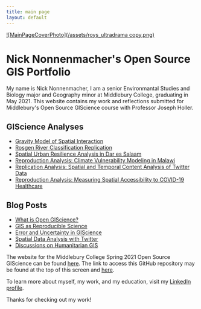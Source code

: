 ```yaml
---
title: main page
layout: default
---
```


[![MainPageCoverPhoto](/assets/roys_ultradrama copy.png)](https://www.linkedin.com/in/nicholas-nonnenmacher-82a33b1b5/)

# Nick Nonnenmacher's Open Source GIS Portfolio
My name is Nick Nonnenmacher, I am a senior Environmantal Studies and Biology major and Geography minor at Middlebury College, graduating in May 2021. This website contains my work and reflections submitted for Middlebury's Open Source GIScience course with Professor Joseph Holler. 

## GIScience Analyses

- [Gravity Model of Spatial Interaction](gravity/gravity.md)
- [Rosgen River Classification Replication](rosgenlab/rosgenreport.md)
- [Spatial Urban Resilience Analysis in Dar es Salaam](dar_spatial_analysis/dar_spatialreport.md)
- [Reproduction Analysis: Climate Vulnerability Modeling in Malawi](malcomb/RP-Malcomb-Report.md)
- [Replication Analysis: Spatial and Temporal Content Analysis of Twitter Data](dorian/RE-Dorian-Report.md)
- [Reproduction Analysis: Measuring Spatial Accessibility to COVID-19 Healthcare](kang/RP-Kang-Report.md)

## Blog Posts

- [What is Open GIScience?](blogs/opensource.md)
- [GIS as Reproducible Science](blogs/reproduciblescience.md)
- [Error and Uncertainty in GIScience](blogs/uncertainty.md)
- [Spatial Data Analysis with Twitter](blogs/spatialtwitter.md)
- [Discussions on Humanitarian GIS](blogs/humanitarianGIS.md)

The website for the Middlebury College Spring 2021 Open Source GIScience can be found [here](https://gis4dev.github.io).
The link to access this GitHub repository may be found at the top of this screen and [here](https://github.com/nicknonnen).

To learn more about myself, my work, and my education, visit my [LinkedIn profile](https://www.linkedin.com/in/nicholas-nonnenmacher-82a33b1b5/). 

Thanks for checking out my work!
